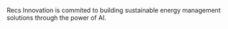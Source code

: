 Recs Innovation is commited to building sustainable energy management solutions through the power of AI. 

